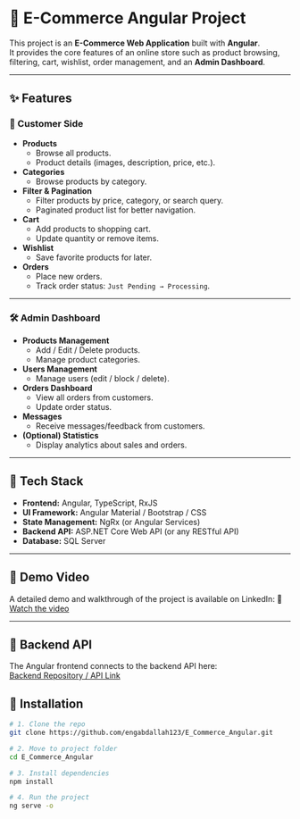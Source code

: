 # 🛒 E-Commerce Angular Project

This project is an **E-Commerce Web Application** built with **Angular**.  
It provides the core features of an online store such as product browsing, filtering, cart, wishlist, order management, and an **Admin Dashboard**.

---

## ✨ Features

### 👤 Customer Side
- **Products**
  - Browse all products.
  - Product details (images, description, price, etc.).
- **Categories**
  - Browse products by category.
- **Filter & Pagination**
  - Filter products by price, category, or search query.
  - Paginated product list for better navigation.
- **Cart**
  - Add products to shopping cart.
  - Update quantity or remove items.
- **Wishlist**
  - Save favorite products for later.
- **Orders**
  - Place new orders.
  - Track order status: `Just Pending → Processing`.

---

### 🛠️ Admin Dashboard
- **Products Management**
  - Add / Edit / Delete products.
  - Manage product categories.
- **Users Management**
  - Manage users (edit / block / delete).
- **Orders Dashboard**
  - View all orders from customers.
  - Update order status.
- **Messages**
  - Receive messages/feedback from customers.
- **(Optional) Statistics**
  - Display analytics about sales and orders.

---

## 🧰 Tech Stack
- **Frontend:** Angular, TypeScript, RxJS  
- **UI Framework:** Angular Material / Bootstrap / CSS  
- **State Management:** NgRx (or Angular Services)  
- **Backend API:** ASP.NET Core Web API (or any RESTful API)  
- **Database:** SQL Server  

---

## 🎥 Demo Video

A detailed demo and walkthrough of the project is available on LinkedIn:
🔗 [Watch the video]()

---

## 🔗 Backend API

The Angular frontend connects to the backend API here:  
[Backend Repository / API Link](https://github.com/engabdallah123/ECommerce-API)


## 🚀 Installation

```bash
# 1. Clone the repo
git clone https://github.com/engabdallah123/E_Commerce_Angular.git

# 2. Move to project folder
cd E_Commerce_Angular

# 3. Install dependencies
npm install

# 4. Run the project
ng serve -o






